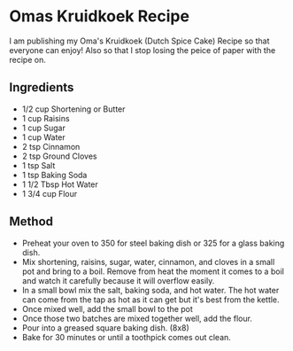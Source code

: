 # Omas Kruidkoek Recipe

I am publishing my Oma's Kruidkoek (Dutch Spice Cake) Recipe so that everyone can
enjoy! Also so that I stop losing the peice of paper with the recipe on.

## Ingredients

- 1/2 cup Shortening or Butter
- 1 cup Raisins
- 1 cup Sugar
- 1 cup Water
- 2 tsp Cinnamon
- 2 tsp Ground Cloves
- 1 tsp Salt
- 1 tsp Baking Soda
- 1 1/2 Tbsp Hot Water
- 1 3/4 cup Flour

## Method

- Preheat your oven to 350 for steel baking dish or 325 for a glass baking dish.
- Mix shortening, raisins, sugar, water, cinnamon, and cloves in a small pot and
bring to a boil. Remove from heat the moment it comes to a boil and watch it carefully
because it will overflow easily.
- In a small bowl mix the salt, baking soda, and hot water. The hot water can come
from the tap as hot as it can get but it's best from the kettle.
- Once mixed well, add the small bowl to the pot
- Once those two batches are mixed together well, add the flour.
- Pour into a greased square baking dish. (8x8)
- Bake for 30 minutes or until a toothpick comes out clean.
